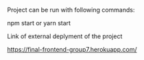 

Project can be run with following commands:

npm start
or 
yarn start



Link of external deplyment of the project

https://final-frontend-group7.herokuapp.com/